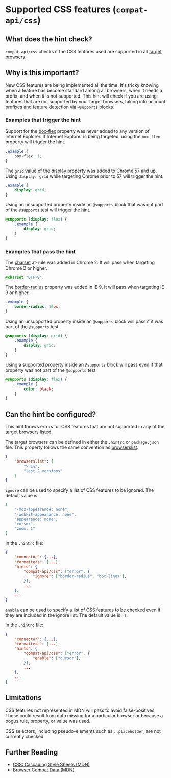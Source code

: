 # Supported CSS features (`compat-api/css`)

## What does the hint check?

`compat-api/css` checks if the CSS features used are
supported in all [target browsers][browser-context].

## Why is this important?

New CSS features are being implemented all the time. It's tricky knowing
when a feature has become standard among all browsers, when it needs a prefix,
and when it is not supported. This hint will check if you are using features
that are not supported by your target browsers, taking into account prefixes
and feature detection via `@supports` blocks.

### Examples that **trigger** the hint

Support for the [box-flex][box-flex] property was never added to any version
of Internet Explorer. If Internet Explorer is being targeted, using the
`box-flex` property will trigger the hint.

```css
.example {
    box-flex: 1;
}
```

The `grid` value of the [display][display] property was added to Chrome 57
and up. Using `display: grid` while targeting Chrome prior to 57 will trigger
the hint.

```css
.example {
    display: grid;
}
```

Using an unsupported property inside an `@supports` block that was not part
of the `@supports` test will trigger the hint.

```css
@supports (display: flex) {
    .example {
        display: grid;
    }
}
```

### Examples that **pass** the hint

The [charset][charset] at-rule was added in Chrome 2. It will pass when
targeting Chrome 2 or higher.

```css
@charset "UTF-8";
```

The [border-radius][border-radius] property was added in IE 9. It will pass
when targeting IE 9 or higher.

```css
.example {
    border-radius: 10px;
}
```

Using an unsupported property inside an `@supports` block will pass if it was
part of the `@supports` test.

```css
@supports (display: grid) {
    .example {
        display: grid;
    }
}
```

Using a supported property inside an `@supports` block will pass even if that
property was not part of the `@supports` test.

```css
@supports (display: flex) {
    .example {
        color: black;
    }
}
```

## Can the hint be configured?

This hint throws errors for CSS features that are not supported in any of the
[target browsers][target-browsers] listed.

The target browsers can be defined in either the `.hintrc` or
`package.json` file.
This property follows the same convention as [browserslist][browserslist].

```json
{
    "browserslist": [
        "> 1%",
        "last 2 versions"
    ]
}
```

`ignore` can be used to specify a list of CSS features to be ignored. The
default value is:

```json
[
    "-moz-appearance: none",
    "-webkit-appearance: none",
    "appearance: none",
    "cursor",
    "zoom: 1"
]
```

In the `.hintrc` file:

```json
{
    "connector": {...},
    "formatters": [...],
    "hints": {
        "compat-api/css": ["error", {
            "ignore": ["border-radius", "box-lines"],
        }],
        ...
    },
    ...
}
```

`enable` can be used to specify a list of CSS features to be checked even if
they are included in the ignore list. The default value is `[]`.

In the `.hintrc` file:

```json
{
    "connector": {...},
    "formatters": [...],
    "hints": {
        "compat-api/css": ["error", {
            "enable": ["cursor"],
        }],
        ...
    },
    ...
}
```

## Limitations

CSS features not represented in MDN will pass to avoid false-positives.
These could result from data missing for a particular browser or because a
bogus rule, property, or value was used.

CSS selectors, including pseudo-elements such as `::placeholder`, are not
currently checked.

## Further Reading

* [CSS: Cascading Style Sheets (MDN)][docmdn]
* [Browser Compat Data (MDN)][browser-compat]

<!-- Link labels: -->

[docmdn]: https://developer.mozilla.org/en-US/docs/Web/CSS
[border-radius]: https://developer.mozilla.org/en-US/docs/Web/CSS/border-radius
[box-flex]: https://developer.mozilla.org/en-US/docs/Web/CSS/box-flex
[browser-compat]: https://github.com/mdn/browser-compat-data
[browser-context]: https://webhint.io/docs/user-guide/configuring-webhint/browser-context/
[browserslist]: https://github.com/browserslist/browserslist#readme
[charset]: https://developer.mozilla.org/en-US/docs/Web/CSS/@charset
[display]: https://developer.mozilla.org/en-US/docs/Web/CSS/display
[target-browsers]: https://webhint.io/docs/user-guide/configuring-webhint/browser-context/
